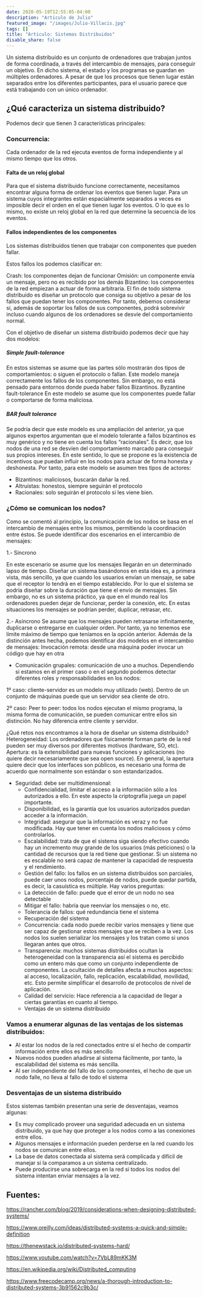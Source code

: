 ```yaml
---
date: 2020-05-19T12:55:05-04:00
description: "Articulo de Julio"
featured_image: "/images/Julio-Villacis.jpg"
tags: []
title: "Articulo: Sistemas Distribuidos"
disable_share: false
---
```

Un sistema distribuido es un conjunto de ordenadores que trabajan juntos de forma coordinada, a través del intercambio de mensajes, para conseguir un objetivo. En dicho sistema, el estado y los programas se guardan en múltiples ordenadores. A pesar de que los procesos que tienen lugar están separados entre los diferentes participantes, para el usuario parece que está trabajando con un único ordenador.

## ¿Qué caracteriza un sistema distribuido?

Podemos decir que tienen 3 características principales:

### Concurrencia:
Cada ordenador de la red ejecuta eventos de forma independiente y al mismo tiempo que los otros.

#### Falta de un reloj global
Para que el sistema distribuido funcione correctamente, necesitamos encontrar alguna forma de ordenar los eventos que tienen lugar. Para un sistema cuyos integrantes están espacialmente separados a veces es imposible decir el orden en el que tienen lugar los eventos. O lo que es lo mismo, no existe un reloj global en la red que determine la secuencia de los eventos.

#### Fallos independientes de los componentes
Los sistemas distribuidos tienen que trabajar con componentes que pueden fallar.

Estos fallos los podemos clasificar en:

Crash: los componentes dejan de funcionar
Omisión: un componente envía un mensaje, pero no es recibido por los demás
Bizantino: los componentes de la red empiezan a actuar de forma arbitraria.
El fin de todo sistema distribuido es diseñar un protocolo que consiga su objetivo a pesar de los fallos que puedan tener los componentes. Por tanto, debemos considerar si, además de soportar los fallos de sus componentes, podrá sobrevivir incluso cuando algunos de los ordenadores se desvíe del comportamiento normal.

Con el objetivo de diseñar un sistema distribuido podemos decir que hay dos modelos:

##### Simple fault-tolerance

En estos sistemas se asume que las partes sólo mostrarán dos tipos de comportamientos: o siguen el protocolo o fallan. Este modelo maneja correctamente los fallos de los componentes. Sin embargo, no está pensado para entornos donde pueda haber fallos Bizantinos.
Byzantine fault-tolerance
En este modelo se asume que los componentes puede fallar o comportarse de forma maliciosa.

##### BAR fault tolerance
Se podría decir que este modelo es una ampliación del anterior, ya que algunos expertos argumentan que el modelo tolerante a fallos bizantinos es muy genérico y no tiene en cuenta los fallos “racionales”. Es decir, que los nodos de una red se desvíen del comportamiento marcado para conseguir sus propios intereses. En este sentido, lo que se propone es la existencia de incentivos que puedan influir en los nodos para actuar de forma honesta y deshonesta. Por tanto, para este modelo se asumen tres tipos de actores:

* Bizantinos: maliciosos, buscarán dañar la red.
* Altruistas: honestos, siempre seguirán el protocolo
* Racionales: solo seguirán el protocolo si les viene bien.

### ¿Cómo se comunican los nodos?

Como se comentó al principio, la comunicación de los nodos se basa en el intercambio de mensajes entre los mismos, permitiendo la coordinación entre éstos. Se puede identificar dos escenarios en el intercambio de mensajes:

1.- Síncrono

En este escenario se asume que los mensajes llegarán en un determinado lapso de tiempo. Diseñar un sistema basándonos en esta idea es, a primera vista, más sencillo, ya que cuando los usuarios envían un mensaje, se sabe que el receptor lo tendrá en el tiempo establecido. Por lo que el sistema se podría diseñar sobre la duración que tiene el envío de mensajes.
Sin embargo, no es un sistema práctico, ya que en el mundo real los ordenadores pueden dejar de funcionar, perder la conexión, etc. En estas situaciones los mensajes se podrían perder, duplicar, retrasar, etc.

2.- Asíncrono
Se asume que los mensajes pueden retrasarse infinitamente, duplicarse o entregarse en cualquier orden. Por tanto, ya no tenemos ese límite máximo de tiempo que teníamos en la opción anterior.
Además de la distinción antes hecha, podemos identificar dos modelos en el intercambio de mensajes:
Invocación remota: desde una máquina poder invocar un código que hay en otra
* Comunicación grupales: comunicación de uno a muchos.
Dependiendo si estamos en el primer caso o en el segundo podemos detectar diferentes roles y responsabilidades en los nodos:

1º caso: cliente-servidor es un modelo muy utilizado (web). Dentro de un conjunto de máquinas puede que un servidor sea cliente de otro.

2º caso: Peer to peer: todos los nodos ejecutan el mismo programa, la misma forma de comunicación, se pueden comunicar entre ellos sin distinción. No hay diferencia entre cliente y servidor.

¿Qué retos nos encontramos a la hora de diseñar un sistema distribuido?
Heterogeneidad: Los ordenadores que físicamente forman parte de la red pueden ser muy diversos por diferentes motivos (hardware, SO, etc).
Apertura: es la extensibilidad para nuevas funciones y aplicaciones (no quiere decir necesariamente que sea open source). En general, la apertura quiere decir que los interfaces son públicos, es necesario una forma de acuerdo que normalmente son estándar o son estandarizados.
* Seguridad: debe ser multidimensional:
  * Confidencialidad, limitar el acceso a la información sólo a los autorizados a ello. En este aspecto la criptografía juega un papel importante.
  * Disponibilidad, es la garantía que los usuarios autorizados puedan acceder a la información.
  * Integridad: asegurar que la información es veraz y no fue modificada. Hay que tener en cuenta los nodos maliciosos y cómo controlarlos.
  * Escalabilidad: trata de que el sistema siga siendo efectivo cuando hay un incremento muy grande de los usuarios (más peticiones) o la cantidad de recursos que la red tiene que gestionar. Si un sistema no es escalable no será capaz de mantener la capacidad de respuesta y el rendimiento.
  * Gestión del fallo: los fallos en un sistema distribuidos son parciales, puede caer unos nodos, porcentaje de nodos, puede quedar partida, es decir, la casuística es múltiple. Hay varios preguntas:
  * La detección de fallo: puede que el error de un nodo no sea detectable
  * Mitigar el fallo: habría que reenviar los mensajes o no, etc.
  * Tolerancia de fallos: qué redundancia tiene el sistema
  * Recuperación del sistema
  * Concurrencia: cada nodo puede recibir varios mensajes y tiene que ser capaz de gestionar estos mensajes que se reciben a la vez. Los nodos los suelen serializar los mensajes y los tratan como si unos llegaran antes que otros.
  * Transparencia: muchos sistemas distribuidos ocultan la heterogeneidad con la transparencia así el sistema es percibido como un entero más que como un conjunto independiente de componentes. La ocultación de detalles afecta a muchos aspectos: al acceso, localización, fallo, replicación, escalabilidad, movilidad, etc. Esto permite simplificar el desarrollo de protocolos de nivel de aplicación.
  * Calidad del servicio: Hace referencia a la capacidad de llegar a ciertas garantías en cuanto al tiempo.
  * Ventajas de un sistema distribuido

### Vamos a enumerar algunas de las ventajas de los sistemas distribuidos:
* Al estar los nodos de la red conectados entre sí el hecho de compartir información entre ellos es más sencillo
* Nuevos nodos pueden añadirse al sistema fácilmente, por tanto, la escalabilidad del sistema es más sencilla.
* Al ser independiente del fallo de los componentes, el hecho de que un nodo falle, no lleva al fallo de todo el sistema
### Desventajas de un sistema distribuido
Estos sistemas también presentan una serie de desventajas, veamos algunas:
* Es muy complicado proveer una seguridad adecuada en un sistema distribuido, ya que hay que proteger a los nodos como a las conexiones entre ellos.
* Algunos mensajes e información pueden perderse en la red cuando los nodos se comunican entre ellos.
* La base de datos conectada al sistema será complicada y difícil de manejar si la comparamos a un sistema centralizado.
* Puede producirse una sobrecarga en la red si todos los nodos del sistema intentan enviar mensajes a la vez.

## Fuentes:

https://rancher.com/blog/2019/considerations-when-designing-distributed-systems/

https://www.oreilly.com/ideas/distributed-systems-a-quick-and-simple-definition

https://thenewstack.io/distributed-systems-hard/

https://www.youtube.com/watch?v=7VbL89mKK3M

https://en.wikipedia.org/wiki/Distributed_computing

https://www.freecodecamp.org/news/a-thorough-introduction-to-distributed-systems-3b91562c9b3c/
